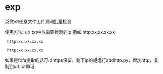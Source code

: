 # exp
泛微v9任意文件上传漏洞批量检测


使用方法:    url.txt中放需要检测的ip
例如:http:xx.xx.xx.xx

     http:xx.xx.xx.xx
     
     http:xx.xx.xx.xx
     
如果是fofa提取的话可以https保留，剩下ip的呢运行addhttp.py，增加http，复制到url.txt即可

     
